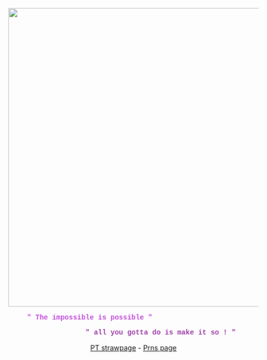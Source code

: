 <p style="text-align: center;"><img src="https://64.media.tumblr.com/f9f5e7996e979e29605e1e7782fbdcbc/8b519a4ef8963c60-3e/s1280x1920/8b4d7a998fd1a2d7e530f92c09204153a777ba91.pnj" class="fr-fic fr-dib" width="600" height="600"></p><p style="text-align: center;"><span style="font-family: courier new,courier;"><strong><span style="color: rgb(194, 82, 218);">&quot; The impossible is possible &quot; &nbsp; &nbsp; &nbsp; &nbsp; &nbsp; &nbsp; &nbsp; &nbsp; &nbsp; &nbsp;&nbsp;</span></strong></span></p><p style="text-align: center;"><strong><span style='font-family: "courier new", courier; color: rgb(160, 66, 171);'>&nbsp; &nbsp; &nbsp; &nbsp; &nbsp; &nbsp; &nbsp;&quot; all you gotta do is make it so ! &quot;</span></strong></p><p style="text-align: center;"><span style="color: rgb(169, 127, 164);"><u><a href="https://ultimatemechanic.straw.page" id="">PT strawpage</a></u></span> - <span style="color: rgb(169, 127, 164);"><u><span style="color: rgb(169, 127, 164);"><u><a href="https://pronouns.cc/@CAPTA1N" id="">Prns page</a></u></span></u></span></p>
